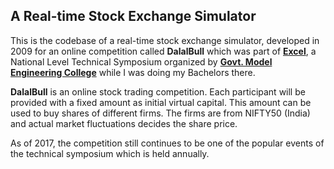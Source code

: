 ## A Real-time Stock Exchange Simulator

This is the codebase of a real-time stock exchange simulator, developed in 2009 for an online competition called **DalalBull** which was part of [**Excel**](https://excelmec.ord/), a National Level Technical Symposium organized by [**Govt. Model Engineering College**](http://www.mec.ac.in/) while I was doing my Bachelors there. 

**DalalBull** is an online stock trading competition. Each participant will be provided with a fixed amount as initial virtual capital. This amount can be used to buy shares of different firms. The firms are from NIFTY50 (India) and actual market fluctuations decides the share price. 

As of 2017, the competition still continues to be one of the popular events of the technical symposium which is held annually.
